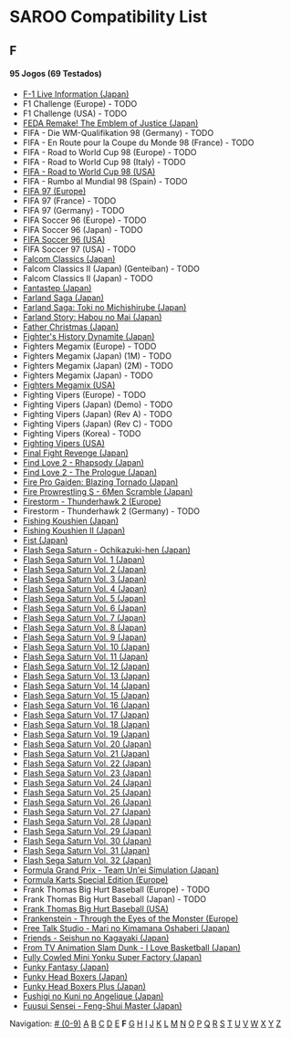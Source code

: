 # SAROO Compatibility List

## F

#### 95 Jogos (69 Testados)

- [F-1 Live Information (Japan)](../../Regions/Japan/GS-9035/01/README.md)
- F1 Challenge (Europe) - TODO
- F1 Challenge (USA) - TODO
- [FEDA Remake! The Emblem of Justice (Japan)](../../Regions/Japan/GS-9107/01/README.md)
- FIFA - Die WM-Qualifikation 98 (Germany) - TODO
- FIFA - En Route pour la Coupe du Monde 98 (France) - TODO
- FIFA - Road to World Cup 98 (Europe) - TODO
- FIFA - Road to World Cup 98 (Italy) - TODO
- [FIFA - Road to World Cup 98 (USA)](../../Regions/USA/T-5025H/01/README.md)
- FIFA - Rumbo al Mundial 98 (Spain) - TODO
- [FIFA 97 (Europe)](../../Regions/Europe/T-5017H/01/README.md)
- FIFA 97 (France) - TODO
- FIFA 97 (Germany) - TODO
- FIFA Soccer 96 (Europe) - TODO
- FIFA Soccer 96 (Japan) - TODO
- [FIFA Soccer 96 (USA)](../../Regions/USA/T-5003H/01/README.md)
- FIFA Soccer 97 (USA) - TODO
- [Falcom Classics (Japan)](../../Regions/Japan/T-31503G/01/README.md)
- Falcom Classics II (Japan) (Genteiban) - TODO
- Falcom Classics II (Japan) - TODO
- [Fantastep (Japan)](../../Regions/Japan/GS-9107/01/README.md)
- [Farland Saga (Japan)](../../Regions/Japan/T-32507G/01/README.md)
- [Farland Saga: Toki no Michishirube (Japan)](../../Regions/Japan/T-32511G/01/README.md)
- [Farland Story: Habou no Mai (Japan)](../../Regions/Japan/T-32505G/01/README.md)
- [Father Christmas (Japan)](../../Regions/Japan/T-18504G/01/README.md)
- [Fighter's History Dynamite (Japan)](../../Regions/Japan/GS-9107/01/README.md)
- Fighters Megamix (Europe) - TODO
- Fighters Megamix (Japan) (1M) - TODO
- Fighters Megamix (Japan) (2M) - TODO
- Fighters Megamix (Japan) - TODO
- [Fighters Megamix (USA)](../../Regions/USA/MK-81073/01/README.md)
- Fighting Vipers (Europe) - TODO
- Fighting Vipers (Japan) (Demo) - TODO
- Fighting Vipers (Japan) (Rev A) - TODO
- Fighting Vipers (Japan) (Rev C) - TODO
- Fighting Vipers (Korea) - TODO
- [Fighting Vipers (USA)](../../Regions/USA/MK-81041/01/README.md)
- [Final Fight Revenge (Japan)](../../Regions/Japan/T-20605G/01/README.md)
- [Find Love 2 - Rhapsody (Japan)](../../Regions/Japan/T-34605G/01/README.md)
- [Find Love 2 - The Prologue (Japan)](../../Regions/Japan/T-34604G/01/README.md)
- [Fire Pro Gaiden: Blazing Tornado (Japan)](../../Regions/Japan/T-4302G/01/README.md)
- [Fire Prowrestling S - 6Men Scramble (Japan)](../../Regions/Japan/T-4308G/01/README.md)
- [Firestorm - Thunderhawk 2 (Europe)](../../Regions/Europe/T-11501H00/01/README.md)
- Firestorm - Thunderhawk 2 (Germany) - TODO
- [Fishing Koushien (Japan)](../../Regions/Japan/T-24901G/01/README.md)
- [Fishing Koushien II (Japan)](../../Regions/Japan/T-24904G/01/README.md)
- [Fist (Japan)](../../Regions/Japan/T-15015G/01/README.md)
- [Flash Sega Saturn - Ochikazuki-hen (Japan)](../../Regions/Japan/610616699/01/README.md)
- [Flash Sega Saturn Vol. 1 (Japan)](../../Regions/Japan/610616601/01/README.md)
- [Flash Sega Saturn Vol. 2 (Japan)](../../Regions/Japan/610616602/01/README.md)
- [Flash Sega Saturn Vol. 3 (Japan)](../../Regions/Japan/610616603/01/README.md)
- [Flash Sega Saturn Vol. 4 (Japan)](../../Regions/Japan/610616604/01/README.md)
- [Flash Sega Saturn Vol. 5 (Japan)](../../Regions/Japan/610616605/01/README.md)
- [Flash Sega Saturn Vol. 6 (Japan)](../../Regions/Japan/610616606/01/README.md)
- [Flash Sega Saturn Vol. 7 (Japan)](../../Regions/Japan/610616607/01/README.md)
- [Flash Sega Saturn Vol. 8 (Japan)](../../Regions/Japan/610616608/01/README.md)
- [Flash Sega Saturn Vol. 9 (Japan)](../../Regions/Japan/610616609/01/README.md)
- [Flash Sega Saturn Vol. 10 (Japan)](../../Regions/Japan/610616610/01/README.md)
- [Flash Sega Saturn Vol. 11 (Japan)](../../Regions/Japan/610616611/01/README.md)
- [Flash Sega Saturn Vol. 12 (Japan)](../../Regions/Japan/610616612/01/README.md)
- [Flash Sega Saturn Vol. 13 (Japan)](../../Regions/Japan/610616613/01/README.md)
- [Flash Sega Saturn Vol. 14 (Japan)](../../Regions/Japan/610616614/01/README.md)
- [Flash Sega Saturn Vol. 15 (Japan)](../../Regions/Japan/610616615/01/README.md)
- [Flash Sega Saturn Vol. 16 (Japan)](../../Regions/Japan/610616616/01/README.md)
- [Flash Sega Saturn Vol. 17 (Japan)](../../Regions/Japan/610616617/01/README.md)
- [Flash Sega Saturn Vol. 18 (Japan)](../../Regions/Japan/610616618/01/README.md)
- [Flash Sega Saturn Vol. 19 (Japan)](../../Regions/Japan/610616619/01/README.md)
- [Flash Sega Saturn Vol. 20 (Japan)](../../Regions/Japan/610616620/01/README.md)
- [Flash Sega Saturn Vol. 21 (Japan)](../../Regions/Japan/610616621/01/README.md)
- [Flash Sega Saturn Vol. 22 (Japan)](../../Regions/Japan/610616622/01/README.md)
- [Flash Sega Saturn Vol. 23 (Japan)](../../Regions/Japan/610616623/01/README.md)
- [Flash Sega Saturn Vol. 24 (Japan)](../../Regions/Japan/610616624/01/README.md)
- [Flash Sega Saturn Vol. 25 (Japan)](../../Regions/Japan/610616625/01/README.md)
- [Flash Sega Saturn Vol. 26 (Japan)](../../Regions/Japan/610616626/01/README.md)
- [Flash Sega Saturn Vol. 27 (Japan)](../../Regions/Japan/610616627/01/README.md)
- [Flash Sega Saturn Vol. 28 (Japan)](../../Regions/Japan/610616628/01/README.md)
- [Flash Sega Saturn Vol. 29 (Japan)](../../Regions/Japan/610616629/01/README.md)
- [Flash Sega Saturn Vol. 30 (Japan)](../../Regions/Japan/610616630/01/README.md)
- [Flash Sega Saturn Vol. 31 (Japan)](../../Regions/Japan/610616631/01/README.md)
- [Flash Sega Saturn Vol. 32 (Japan)](../../Regions/Japan/610616632/01/README.md)
- [Formula Grand Prix - Team Un'ei Simulation (Japan)](../../Regions/Japan/T-7309G/01/README.md)
- [Formula Karts Special Edition (Europe)](../../Regions/Europe/MK-81282/01/README.md)
- Frank Thomas Big Hurt Baseball (Europe) - TODO
- Frank Thomas Big Hurt Baseball (Japan) - TODO
- [Frank Thomas Big Hurt Baseball (USA)](../../Regions/USA/T-8138H/01/README.md)
- [Frankenstein - Through the Eyes of the Monster (Europe)](../../Regions/Europe/T-12511H/01/README.md)
- [Free Talk Studio - Mari no Kimamana Oshaberi (Japan)](../../Regions/Japan/T-20504G/01/README.md)
- [Friends - Seishun no Kagayaki (Japan)](../../Regions/Japan/T-20109G/01/README.md)
- [From TV Animation Slam Dunk - I Love Basketball (Japan)](../../Regions/Japan/T-13301G/01/README.md)
- [Fully Cowled Mini Yonku Super Factory (Japan)](../../Regions/Japan/T-26407G/01/README.md)
- [Funky Fantasy (Japan)](../../Regions/Japan/T-20002G/01/README.md)
- [Funky Head Boxers (Japan)](../../Regions/Japan/T-20003G/01/README.md)
- [Funky Head Boxers Plus (Japan)](../../Regions/Japan/T-20004G/01/README.md)
- [Fushigi no Kuni no Angelique (Japan)](../../Regions/Japan/T-7634G/01/README.md)
- [Fuusui Sensei - Feng-Shui Master (Japan)](../../Regions/Japan/T-21701G/01/README.md)

Navigation:
[# (0-9)](./09.md) [A](./A.md) [B](./B.md) [C](./C.md) [D](./D.md) [E](./E.md) **F** [G](./G.md) [H](./H.md) [I](./I.md) [J](./J.md) [K](./K.md) [L](./L.md) [M](./M.md) [N](./N.md) [O](./O.md) [P](./P.md) [Q](./Q.md) [R](./R.md) [S](./S.md) [T](./T.md) [U](./U.md) [V](./V.md) [W](./W.md) [X](./X.md) [Y](./Y.md) [Z](./Z.md)

